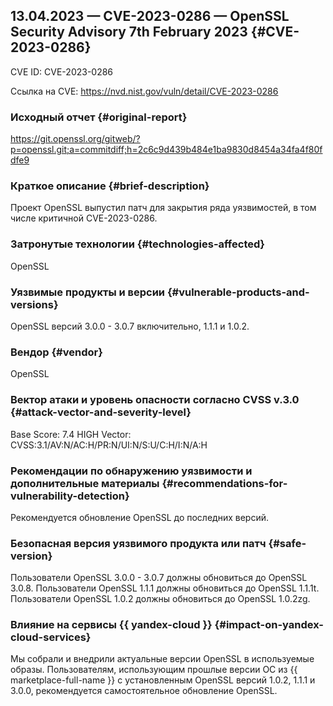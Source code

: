 ## 13.04.2023 — CVE-2023-0286 — OpenSSL Security Advisory 7th February 2023 {#CVE-2023-0286}

CVE ID: CVE-2023-0286

Ссылка на CVE: <https://nvd.nist.gov/vuln/detail/CVE-2023-0286>

### Исходный отчет {#original-report}

<https://git.openssl.org/gitweb/?p=openssl.git;a=commitdiff;h=2c6c9d439b484e1ba9830d8454a34fa4f80fdfe9>

### Краткое описание {#brief-description}

Проект OpenSSL выпустил патч для закрытия ряда уязвимостей, в том числе критичной CVE-2023-0286.

### Затронутые технологии {#technologies-affected}

OpenSSL

### Уязвимые продукты и версии {#vulnerable-products-and-versions}

OpenSSL версий 3.0.0 - 3.0.7 включительно, 1.1.1 и 1.0.2.

### Вендор {#vendor}

OpenSSL

### Вектор атаки и уровень опасности согласно CVSS v.3.0 {#attack-vector-and-severity-level}

Base Score: 7.4 HIGH
Vector: CVSS:3.1/AV:N/AC:H/PR:N/UI:N/S:U/C:H/I:N/A:H

### Рекомендации по обнаружению уязвимости и дополнительные материалы {#recommendations-for-vulnerability-detection}

Рекомендуется обновление OpenSSL до последних версий.

### Безопасная версия уязвимого продукта или патч {#safe-version}

Пользователи OpenSSL 3.0.0 - 3.0.7 должны обновиться до OpenSSL 3.0.8.
Пользователи OpenSSL 1.1.1 должны обновиться до OpenSSL 1.1.1t.
Пользователи OpenSSL 1.0.2 должны обновиться до OpenSSL 1.0.2zg.

### Влияние на сервисы {{ yandex-cloud }} {#impact-on-yandex-cloud-services}

Мы собрали и внедрили актуальные версии OpenSSL в используемые образы. Пользователям, использующим прошлые версии ОС из {{ marketplace-full-name }} с установленным OpenSSL версий 1.0.2, 1.1.1 и 3.0.0, рекомендуется самостоятельное обновление OpenSSL.
